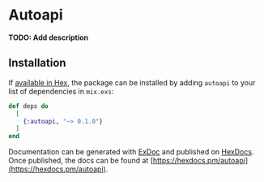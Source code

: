 # Autoapi

**TODO: Add description**

## Installation

If [available in Hex](https://hex.pm/docs/publish), the package can be installed
by adding `autoapi` to your list of dependencies in `mix.exs`:

```elixir
def deps do
  [
    {:autoapi, "~> 0.1.0"}
  ]
end
```

Documentation can be generated with [ExDoc](https://github.com/elixir-lang/ex_doc)
and published on [HexDocs](https://hexdocs.pm). Once published, the docs can
be found at [https://hexdocs.pm/autoapi](https://hexdocs.pm/autoapi).

